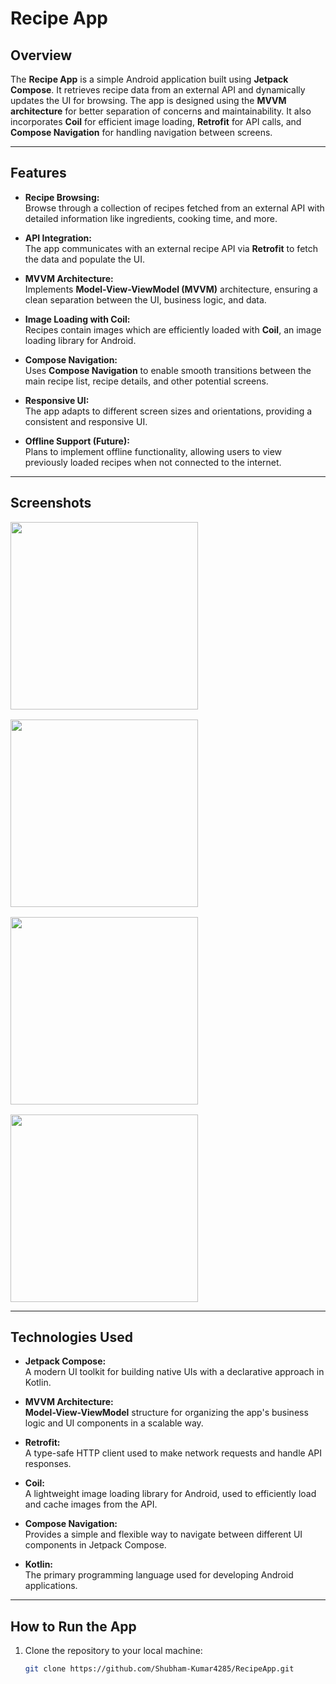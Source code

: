 # Recipe App

## Overview

The **Recipe App** is a simple Android application built using **Jetpack Compose**. It retrieves recipe data from an external API and dynamically updates the UI for browsing. The app is designed using the **MVVM architecture** for better separation of concerns and maintainability. It also incorporates **Coil** for efficient image loading, **Retrofit** for API calls, and **Compose Navigation** for handling navigation between screens.

---

## Features

- **Recipe Browsing:**  
  Browse through a collection of recipes fetched from an external API with detailed information like ingredients, cooking time, and more.

- **API Integration:**  
  The app communicates with an external recipe API via **Retrofit** to fetch the data and populate the UI.

- **MVVM Architecture:**  
  Implements **Model-View-ViewModel (MVVM)** architecture, ensuring a clean separation between the UI, business logic, and data.

- **Image Loading with Coil:**  
  Recipes contain images which are efficiently loaded with **Coil**, an image loading library for Android.

- **Compose Navigation:**  
  Uses **Compose Navigation** to enable smooth transitions between the main recipe list, recipe details, and other potential screens.

- **Responsive UI:**  
  The app adapts to different screen sizes and orientations, providing a consistent and responsive UI.

- **Offline Support (Future):**  
  Plans to implement offline functionality, allowing users to view previously loaded recipes when not connected to the internet.

---
## Screenshots
<div style="display: flex; flex-wrap: wrap; gap: 16px;">
  <img src="screenshots/Screenshot1.jpg" width="300" />
  <img src="screenshots/Screenshot2.jpg" width="300" />
  <img src="screenshots/Screenshot3.jpg" width="300" />
  <img src="screenshots/Screenshot4.jpg" width="300" />
</div>

---

## Technologies Used

- **Jetpack Compose:**  
  A modern UI toolkit for building native UIs with a declarative approach in Kotlin.

- **MVVM Architecture:**  
  **Model-View-ViewModel** structure for organizing the app's business logic and UI components in a scalable way.

- **Retrofit:**  
  A type-safe HTTP client used to make network requests and handle API responses.

- **Coil:**  
  A lightweight image loading library for Android, used to efficiently load and cache images from the API.

- **Compose Navigation:**  
  Provides a simple and flexible way to navigate between different UI components in Jetpack Compose.

- **Kotlin:**  
  The primary programming language used for developing Android applications.

---

## How to Run the App

1. Clone the repository to your local machine:
   ```bash
   git clone https://github.com/Shubham-Kumar4285/RecipeApp.git
